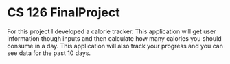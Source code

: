 # CS 126 FinalProject

For this project I developed a calorie tracker. This application will get user information though inputs and then calculate how many calories you should consume in a day. This application will also track your progress and you can see data for the past 10 days.
